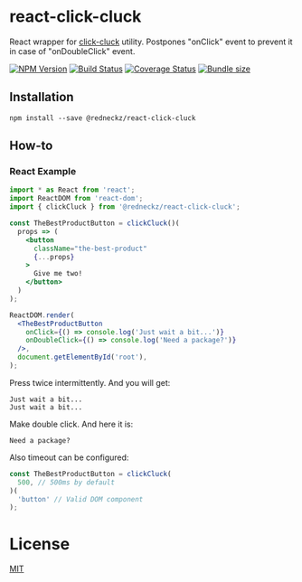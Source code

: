 # react-click-cluck

React wrapper for [click-cluck](https://github.com/redneckz/click-cluck) utility.
Postpones "onClick" event to prevent it in case of "onDoubleClick" event.

[![NPM Version][npm-image]][npm-url]
[![Build Status][travis-image]][travis-url]
[![Coverage Status][coveralls-image]][coveralls-url]
[![Bundle size][bundlephobia-image]][bundlephobia-url]

## Installation

```shell
npm install --save @redneckz/react-click-cluck
```

## How-to

### React Example

```jsx
import * as React from 'react';
import ReactDOM from 'react-dom';
import { clickCluck } from '@redneckz/react-click-cluck';

const TheBestProductButton = clickCluck()(
  props => (
    <button
      className="the-best-product"
      {...props}
    >
      Give me two!
    </button>
  )
);

ReactDOM.render(
  <TheBestProductButton
    onClick={() => console.log('Just wait a bit...')}
    onDoubleClick={() => console.log('Need a package?')}
  />,
  document.getElementById('root'),
);
```

Press twice intermittently. And you will get:

```console
Just wait a bit...
Just wait a bit...
```

Make double click. And here it is:

```console
Need a package?
```

Also timeout can be configured:

```javascript
const TheBestProductButton = clickCluck(
  500, // 500ms by default
)(
  'button' // Valid DOM component
);
```

# License

[MIT](http://vjpr.mit-license.org)

[npm-image]: https://badge.fury.io/js/%40redneckz%2Freact-click-cluck.svg
[npm-url]: https://www.npmjs.com/package/%40redneckz%2Freact-click-cluck
[travis-image]: https://travis-ci.org/redneckz/react-click-cluck.svg?branch=master
[travis-url]: https://travis-ci.org/redneckz/react-click-cluck
[coveralls-image]: https://coveralls.io/repos/github/redneckz/react-click-cluck/badge.svg?branch=master
[coveralls-url]: https://coveralls.io/github/redneckz/react-click-cluck?branch=master
[bundlephobia-image]: https://badgen.net/bundlephobia/min/@redneckz/react-click-cluck
[bundlephobia-url]: https://bundlephobia.com/result?p=@redneckz/react-click-cluck

